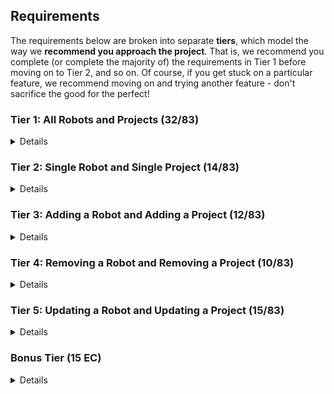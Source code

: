 ## Requirements

The requirements below are broken into separate **tiers**, which model the way we **recommend you approach the project**. That is, we recommend you complete (or complete the majority of) the requirements in Tier 1 before moving on to Tier 2, and so on. Of course, if you get stuck on a particular feature, we recommend moving on and trying another feature - don't sacrifice the good for the perfect!

### Tier 1: All Robots and Projects (32/83)

<details>

#### Frontend

- [x] Write a component to display a list of all robots (at least their names and imageUrls)
- [x] Write a component to display a list of all projects (at least their titles and deadlines)
- [x] Write a robots sub-reducer to manage robots in your Redux store
- [x] Write a projects sub-reducer to manage projects in your Redux store
- [x] Display the AllRobots component when the url matches `/robots`
- [x] Display the AllProjects component when the url matches `/projects`
- [x] Add links to the navbar that can be used to navigate to the all-projects view and the all-robots view

#### Backend

- [x] Write a route to serve up all robots
- [x] Write a route to serve up all projects

- [x] Write a `robots` model with the following information:
  - [x] name - not empty or null
  - [x] fuelType - can be one of gas, diesel, or electric (defaults to electric)
  - [x] fuelLevel - can be a decimal value between 0 and 100 (defaults to 100)
  - [x] imageUrl - with a default value
- [x] Write a `projects` model with the following information:
  - [x] title - not empty or null
  - [x] deadline - a date
  - [x] priority - an integer between 1 and 10
  - [x] completed - boolean value, defaults to false
  - [x] description - extremely large text
- [x] Robots may be associated with many projects. Likewise, projects may be associated with many robots.

#### Seed

- [x] Running the seed file creates projects and robots for demonstration purposes

#### Testing

- [x] React (AllRobots): renders "No Robots" if passed no robots
- [x] React (AllProjects): renders "No Projects" if passed no projects
- [x] Redux (robots): returns the initial state by default
- [x] Redux (projects): returns the initial state by default
- [x] Sequelize (Robot): name must not be null or empty
- [x] Sequelize (Project): deadline must be a valid date
- [x] Navigation: navbar to navigate to home, robots
- [x] Navigation: navbar to navigate to projects
- [x] Seed File: creates at least one robot that has several projects
- [x] Seed File: creates at least one project that has several robots

Congrats! You have completed your first vertical slice! Make sure to `commit -m "Feature: Get all robots and projects"` before moving on (see RUBRIC.md - points are awarded/deducted for a proper git workflow)!

</details>

### Tier 2: Single Robot and Single Project (14/83)

<details>

#### Frontend

- [x] Write a component to display a single robot with the following information:
  - [x] The robot's name, image, fuelType, fuelLevel
  - [x] The names of all their assigned projects (or a helpful message if they don't have any)
- [x] Display the appropriate robot when the url matches `/robots/:robotId`
- [x] Clicking on a robot from the all-robots view should navigate to show that robot in the single-robot view

- [x] Write a component to display a single project with the following information:
  - [x] The project's title, deadline, priority, description
  - [x] A list of the names of all robots in that project (or a helpful message if it doesn't have any robots)
- [x] Display the appropriate project's info when the url matches `/projects/:projectId`
- [x] Clicking on a project from the all-projects view should navigate to show that project in the single-project view

- [x] Clicking on the name of a robot in the single-project view should navigate to show that robot in the single-robot view
- [x] Clicking on the name of a project in the single-robot view should navigate to show that project in the single-project view

#### Backend

- [x] Write a route to serve up a single robot (based on their id), _including that robot's projects_
- [x] Write a route to serve up a single project (based on its id), _including that projects' robots_

Congrats! You have completed your second vertical slice! Make sure to `commit -m "Feature: Get Single Project and Robot"` before moving on (see RUBRIC.md - points are awarded/deducted for a proper git workflow)!

</details>

### Tier 3: Adding a Robot and Adding a Project (12/83)

<details>

#### Frontend

- [x] Write a component to display a form for adding a new robot that contains _at least_ an input for name
- [x] Display this component EITHER as part of the all-robots view, or as its own view
- [x] Submitting the form with valid data should:

  - [x] Make an AJAX request that causes the new robot to be persisted in the database
  - [x] Add the new robot to the list of robots without needing to refresh the page

- [x] Write a component to display a form for adding a new project that contains _at least_ an input for title
- [x] Display this component EITHER as part of the all-projects view, or as its own view (your choice)
- [x] Submitting the form with valid data should:
  - [x] Make an AJAX request that causes the new project to be saved to the database
  - [x] Add the new project to the list of projects without needing to refresh the page

#### Backend

- [x] Write a route to add a new robot
- [x] Write a route to add a new project

Congrats! You have completed your third vertical slice! Make sure to `commit -m "Feature: Add Robot and Project"` before moving on (see RUBRIC.md - points are awarded/deducted for a proper git workflow)!

</details>

### Tier 4: Removing a Robot and Removing a Project (10/83)

<details>

#### Frontend

- [x] In the all-robots view, include an `X` button next to each robot
- [x] Clicking the `X` button should:

  - [x] Make an AJAX request that causes that robot to be removed from database
  - [x] Remove the robot from the list of robots without needing to refresh the page

- [x] In the all-projects view, include an `X` button next to each project
- [x] Clicking the `X` button should:
  - [x] Make an AJAX request that causes that project to be removed from database
  - [x] Remove the project from the list of projects without needing to refresh the page

#### Backend

- [x] Write a route to remove a robot (based on its id)
- [x] Write a route to remove a project (based on its id)

Congrats! You have completed your fourth vertical slice! Make sure to `commit -m "Feature: Remove Robot and Project"` before moving on (see RUBRIC.md - points are awarded/deducted for a proper git workflow)!

</details>

### Tier 5: Updating a Robot and Updating a Project (15/83)

<details>

#### Frontend

- [x] Write a component to display a form updating _at least_ a robot's name and fuelLevel
- [x] Display this component EITHER as part of the single-robot view, or as its own view
- [x] Submitting the form with valid data should:
  - [x] Make an AJAX request that causes that robot to be updated in the database
  - [x] Update the robot in the current view without needing to refresh the page
- [x] In the single-robot view, display an `Unassign` button next to each of its projects, which unassigns it from that project (in the database as well as this view)

- [x] Write a component to display a form updating _at least_ a project's title and completion status
- [x] Display this component EITHER as part of the single-project view, or as its own view
- [x] Submitting the form with valid data should:
  - [x] Make an AJAX request that causes that project to be updated in the database
  - [x] Update the project in the current view without needing to refresh the page
- [x] In the single-project view, display an `Unassign` button next to each robot assigned to it, which unassigns that robot (in the database as well as this view)
- [x] In the single-project view, display a `Complete` button, which marks the project as completed (in the database as well as this view)

#### Backend

- [x] Write a route to update an existing project
- [x] Write a route to update an existing robot

</details>

### Bonus Tier (15 EC)

<details>

- [ ] Finishing Touches
  - [ ] If a user attempts to add a new robot or project without a required field, a helpful message should be displayed
  - [ ] If a user attempts to access a page that doesn't exist (ex. `/potato`), a helpful "not found" message should be displayed
  - [ ] If a user attempts to view a robot/project that doesn't exist, a helpful message should be displayed
  - [ ] Whenever a component needs to wait for data to load from the server, a "loading" message should be displayed until the data is available
  - [ ] Overall, the app is spectacularly styled and visually stunning
- [ ] Ordering
  - [ ] Create option for projects to be ordered based on priority on all-projects view
  - [ ] Create option for projects to be ordered based on deadline on all-projects view
  - [ ] Create option for robots to be ordered based on fuel level on all-robots view
- [ ] Filtering
  - [ ] Create filters on all-projects view so that projects can be filtered based completion status and priority (allow multiple filters to be applied)
  - [ ] Create a filter on all-robots view to only show projects without assigned robots and vice versa
  - [ ] Create filters on all-robots view so that robots can be filtered based on fuel type and fuel level (allow multiple filters to be applied)
  - [ ] Create a filter on all-robots view to only show robots without assigned projects and vice versa

</details>
